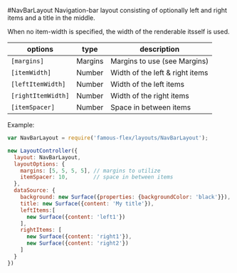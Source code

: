 <a name="module_NavBarLayout"></a>
#NavBarLayout
Navigation-bar layout consisting of optionally left and right items and a
title in the middle.

When no item-width is specified, the width of the renderable itsself is used.

|options|type|description|
|---|---|---|
|`[margins]`|Margins|Margins to use (see Margins)|
|`[itemWidth]`|Number|Width of the left & right items|
|`[leftItemWidth]`|Number|Width of the left items|
|`[rightItemWidth]`|Number|Width of the right items|
|`[itemSpacer]`|Number|Space in between items|

Example:

```javascript
var NavBarLayout = require('famous-flex/layouts/NavBarLayout');

new LayoutController({
  layout: NavBarLayout,
  layoutOptions: {
    margins: [5, 5, 5, 5], // margins to utilize
    itemSpacer: 10,        // space in between items
  },
  dataSource: {
    background: new Surface({properties: {backgroundColor: 'black'}}),
    title: new Surface({content: 'My title'}),
    leftItems:[
      new Surface({content: 'left1'})
    ],
    rightItems: [
      new Surface({content: 'right1'}),
      new Surface({content: 'right2'})
    ]
  }
})
```

